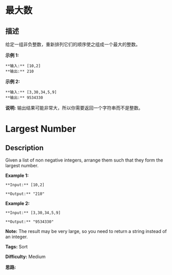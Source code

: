 # 最大数

## 描述

给定一组非负整数，重新排列它们的顺序使之组成一个最大的整数。

**示例 1:**

    
    
    **输入:** [10,2]
    **输出:** 210

**示例  2:**

    
    
    **输入:** [3,30,34,5,9]
    **输出:** 9534330

**说明:** 输出结果可能非常大，所以你需要返回一个字符串而不是整数。



# Largest Number

## Description



Given a list of non negative integers, arrange them such that they form the largest number.

**Example 1:**

    
    
    **Input:** [10,2]
    **Output:** "210"

**Example 2:**

    
    
    **Input:** [3,30,34,5,9]
    **Output:** "9534330"
    

**Note:** The result may be very large, so you need to return a string instead of an integer.


**Tags:** Sort

**Difficulty:** Medium

**思路:**
